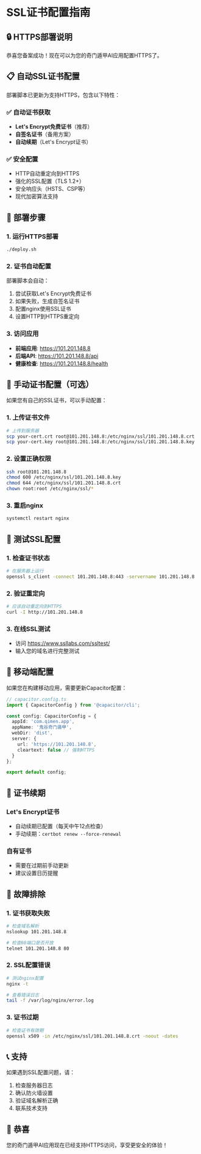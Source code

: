 # SSL证书配置指南

## 🔒 HTTPS部署说明

恭喜您备案成功！现在可以为您的奇门遁甲AI应用配置HTTPS了。

## 📋 自动SSL证书配置

部署脚本已更新为支持HTTPS，包含以下特性：

### ✅ 自动证书获取
- **Let's Encrypt免费证书**（推荐）
- **自签名证书**（备用方案）
- **自动续期**（Let's Encrypt证书）

### ✅ 安全配置
- HTTP自动重定向到HTTPS
- 强化的SSL配置（TLS 1.2+）
- 安全响应头（HSTS、CSP等）
- 现代加密算法支持

## 🚀 部署步骤

### 1. 运行HTTPS部署
```bash
./deploy.sh
```

### 2. 证书自动配置
部署脚本会自动：
1. 尝试获取Let's Encrypt免费证书
2. 如果失败，生成自签名证书
3. 配置nginx使用SSL证书
4. 设置HTTP到HTTPS重定向

### 3. 访问应用
- **前端应用**: https://101.201.148.8
- **后端API**: https://101.201.148.8/api
- **健康检查**: https://101.201.148.8/health

## 🔧 手动证书配置（可选）

如果您有自己的SSL证书，可以手动配置：

### 1. 上传证书文件
```bash
# 上传到服务器
scp your-cert.crt root@101.201.148.8:/etc/nginx/ssl/101.201.148.8.crt
scp your-cert.key root@101.201.148.8:/etc/nginx/ssl/101.201.148.8.key
```

### 2. 设置正确权限
```bash
ssh root@101.201.148.8
chmod 600 /etc/nginx/ssl/101.201.148.8.key
chmod 644 /etc/nginx/ssl/101.201.148.8.crt
chown root:root /etc/nginx/ssl/*
```

### 3. 重启nginx
```bash
systemctl restart nginx
```

## 🧪 测试SSL配置

### 1. 检查证书状态
```bash
# 在服务器上运行
openssl s_client -connect 101.201.148.8:443 -servername 101.201.148.8
```

### 2. 验证重定向
```bash
# 应该自动重定向到HTTPS
curl -I http://101.201.148.8
```

### 3. 在线SSL测试
- 访问 https://www.ssllabs.com/ssltest/
- 输入您的域名进行完整测试

## 📱 移动端配置

如果您在构建移动应用，需要更新Capacitor配置：

```typescript
// capacitor.config.ts
import { CapacitorConfig } from '@capacitor/cli';

const config: CapacitorConfig = {
  appId: 'com.qimen.app',
  appName: '鬼谷奇门遁甲',
  webDir: 'dist',
  server: {
    url: 'https://101.201.148.8',
    cleartext: false // 强制HTTPS
  }
};

export default config;
```

## 🔄 证书续期

### Let's Encrypt证书
- 自动续期已配置（每天中午12点检查）
- 手动续期：`certbot renew --force-renewal`

### 自有证书
- 需要在过期前手动更新
- 建议设置日历提醒

## 🚨 故障排除

### 1. 证书获取失败
```bash
# 检查域名解析
nslookup 101.201.148.8

# 检查80端口是否开放
telnet 101.201.148.8 80
```

### 2. SSL配置错误
```bash
# 测试nginx配置
nginx -t

# 查看错误日志
tail -f /var/log/nginx/error.log
```

### 3. 证书过期
```bash
# 检查证书有效期
openssl x509 -in /etc/nginx/ssl/101.201.148.8.crt -noout -dates
```

## 📞 支持

如果遇到SSL配置问题，请：
1. 检查服务器日志
2. 确认防火墙设置
3. 验证域名解析正确
4. 联系技术支持

## 🎉 恭喜

您的奇门遁甲AI应用现在已经支持HTTPS访问，享受更安全的体验！ 